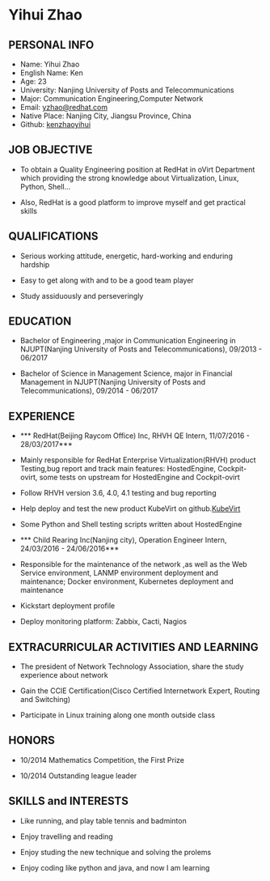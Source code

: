 # Yihui Zhao 

## PERSONAL INFO

* Name: Yihui Zhao
* English Name: Ken
* Age: 23
* University: Nanjing University of Posts and Telecommunications
* Major: Communication Engineering,Computer Network
* Email: yzhao@redhat.com
* Native Place: Nanjing City, Jiangsu Province, China
* Github: [kenzhaoyihui](https://github.com/kenzhaoyihui)

## JOB OBJECTIVE
* To obtain a Quality Engineering position at RedHat in oVirt Department which providing the strong knowledge about Virtualization, Linux, Python, Shell...

* Also, RedHat is a good platform to improve myself and get practical skills

## QUALIFICATIONS
* Serious working attitude, energetic, hard-working and enduring hardship

* Easy to get along with and to be a good team player

* Study assiduously and perseveringly

## EDUCATION
* Bachelor of Engineering ,major in Communication Engineering in NJUPT(Nanjing University of Posts and Telecommunications), 09/2013 - 06/2017

* Bachelor of Science in Management Science, major in Financial Management in NJUPT(Nanjing University of Posts and Telecommunications), 09/2014 - 06/2017


 

##  EXPERIENCE

- *** RedHat(Beijing Raycom Office) Inc,  RHVH QE Intern, 11/07/2016 - 28/03/2017***
 * Mainly responsible for RedHat Enterprise Virtualization(RHVH) product Testing,bug report and track main features: HostedEngine, Cockpit-ovirt, some tests on upstream for HostedEngine and Cockpit-ovirt

 * Follow RHVH version 3.6, 4.0, 4.1 testing and bug reporting
 
 * Help deploy and test the new product KubeVirt on github.[KubeVirt](https://github.com/kubevirt/kubevirt)
 
 * Some Python and Shell testing scripts written about HostedEngine

- *** Child Rearing Inc(Nanjing city), Operation Engineer Intern, 24/03/2016 - 24/06/2016***
 * Responsible for the maintenance of the network ,as well as the Web Service environment, LANMP environment deployment and maintenance; Docker environment, Kubernetes deployment and maintenance
 
 * Kickstart deployment profile

 * Deploy monitoring platform: Zabbix, Cacti, Nagios 

## EXTRACURRICULAR ACTIVITIES AND LEARNING
 * The president of Network Technology Association, share the study experience about network 

 * Gain the CCIE Certification(Cisco Certified Internetwork Expert, Routing and Switching)

 * Participate in Linux training along one month outside class

## HONORS

* 10/2014 Mathematics Competition, the First Prize

* 10/2014 Outstanding league leader

## SKILLS and INTERESTS

* Like running, and play table tennis and badminton

* Enjoy travelling and reading

* Enjoy studing the new technique and solving the prolems

* Enjoy coding like python and java, and now I am learning

